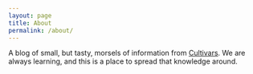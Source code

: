 ```yaml
---
layout: page
title: About
permalink: /about/
---
```


A blog of small, but tasty, morsels of information from [Cultivars](https://cultivatehq.com). We are always learning, and this is a place to spread that knowledge around.
